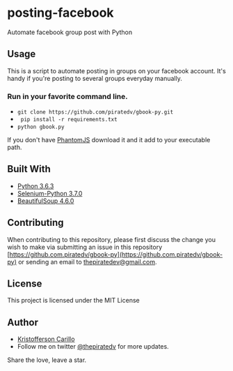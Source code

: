 # posting-facebook
Automate facebook group post with Python

## Usage
This is a script to automate posting in groups on your facebook account. It's handy if you're posting to several groups everyday manually.

### Run in your favorite command line.
* ```git clone https://github.com/piratedv/gbook-py.git```
* ``` pip install -r requirements.txt```
* ``` python gbook.py ```

If you don't have [PhantomJS](http://phantomjs.org/download.html) download it and it add to your executable path.

## Built With
* [Python 3.6.3 ](https://www.python.org/downloads/)
* [Selenium-Python 3.7.0](http://selenium-python.readthedocs.io)
* [BeautifulSoup 4.6.0](https://www.crummy.com/software/BeautifulSoup/bs4/doc/)


## Contributing
When contributing to this repository, please first discuss the change you wish to make via submitting an issue in this repository [https://github.com.piratedv/gbook-py](https://github.com.piratedv/gbook-py) or sending an email to [thepiratedev@gmail.com](mailto:thepiratedev@gmail.com).

## License 
This project is licensed under the MIT License

## Author
* [Kristofferson Carillo](https://github.com/thepiratedv)
* Follow me on twitter [@thepiratedv](https://twitter.com/thepiratedev) for more updates.

Share the love, leave a star.
